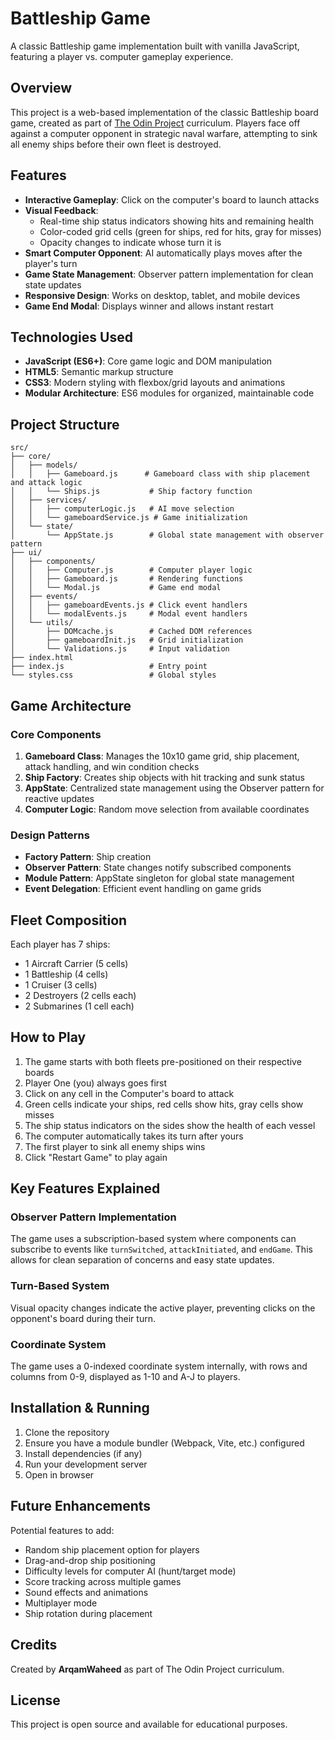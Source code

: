 # Battleship Game

A classic Battleship game implementation built with vanilla JavaScript, featuring a player vs. computer gameplay experience.

## Overview

This project is a web-based implementation of the classic Battleship board game, created as part of [The Odin Project](https://www.theodinproject.com/lessons/node-path-javascript-battleship) curriculum. Players face off against a computer opponent in strategic naval warfare, attempting to sink all enemy ships before their own fleet is destroyed.

## Features

- **Interactive Gameplay**: Click on the computer's board to launch attacks
- **Visual Feedback**: 
  - Real-time ship status indicators showing hits and remaining health
  - Color-coded grid cells (green for ships, red for hits, gray for misses)
  - Opacity changes to indicate whose turn it is
- **Smart Computer Opponent**: AI automatically plays moves after the player's turn
- **Game State Management**: Observer pattern implementation for clean state updates
- **Responsive Design**: Works on desktop, tablet, and mobile devices
- **Game End Modal**: Displays winner and allows instant restart

## Technologies Used

- **JavaScript (ES6+)**: Core game logic and DOM manipulation
- **HTML5**: Semantic markup structure
- **CSS3**: Modern styling with flexbox/grid layouts and animations
- **Modular Architecture**: ES6 modules for organized, maintainable code

## Project Structure

```
src/
├── core/
│   ├── models/
│   │   ├── Gameboard.js      # Gameboard class with ship placement and attack logic
│   │   └── Ships.js           # Ship factory function
│   ├── services/
│   │   ├── computerLogic.js   # AI move selection
│   │   └── gameboardService.js # Game initialization
│   └── state/
│       └── AppState.js        # Global state management with observer pattern
├── ui/
│   ├── components/
│   │   ├── Computer.js        # Computer player logic
│   │   ├── Gameboard.js       # Rendering functions
│   │   └── Modal.js           # Game end modal
│   ├── events/
│   │   ├── gameboardEvents.js # Click event handlers
│   │   └── modalEvents.js     # Modal event handlers
│   └── utils/
│       ├── DOMcache.js        # Cached DOM references
│       ├── gameboardInit.js   # Grid initialization
│       └── Validations.js     # Input validation
├── index.html
├── index.js                   # Entry point
└── styles.css                 # Global styles
```

## Game Architecture

### Core Components

1. **Gameboard Class**: Manages the 10x10 game grid, ship placement, attack handling, and win condition checks
2. **Ship Factory**: Creates ship objects with hit tracking and sunk status
3. **AppState**: Centralized state management using the Observer pattern for reactive updates
4. **Computer Logic**: Random move selection from available coordinates

### Design Patterns

- **Factory Pattern**: Ship creation
- **Observer Pattern**: State changes notify subscribed components
- **Module Pattern**: AppState singleton for global state management
- **Event Delegation**: Efficient event handling on game grids

## Fleet Composition

Each player has 7 ships:
- 1 Aircraft Carrier (5 cells)
- 1 Battleship (4 cells)
- 1 Cruiser (3 cells)
- 2 Destroyers (2 cells each)
- 2 Submarines (1 cell each)

## How to Play

1. The game starts with both fleets pre-positioned on their respective boards
2. Player One (you) always goes first
3. Click on any cell in the Computer's board to attack
4. Green cells indicate your ships, red cells show hits, gray cells show misses
5. The ship status indicators on the sides show the health of each vessel
6. The computer automatically takes its turn after yours
7. The first player to sink all enemy ships wins
8. Click "Restart Game" to play again

## Key Features Explained

### Observer Pattern Implementation
The game uses a subscription-based system where components can subscribe to events like `turnSwitched`, `attackInitiated`, and `endGame`. This allows for clean separation of concerns and easy state updates.

### Turn-Based System
Visual opacity changes indicate the active player, preventing clicks on the opponent's board during their turn.

### Coordinate System
The game uses a 0-indexed coordinate system internally, with rows and columns from 0-9, displayed as 1-10 and A-J to players.

## Installation & Running

1. Clone the repository
2. Ensure you have a module bundler (Webpack, Vite, etc.) configured
3. Install dependencies (if any)
4. Run your development server
5. Open in browser

## Future Enhancements

Potential features to add:
- Random ship placement option for players
- Drag-and-drop ship positioning
- Difficulty levels for computer AI (hunt/target mode)
- Score tracking across multiple games
- Sound effects and animations
- Multiplayer mode
- Ship rotation during placement

## Credits

Created by **ArqamWaheed** as part of The Odin Project curriculum.

## License

This project is open source and available for educational purposes.
